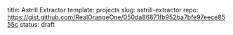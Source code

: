 title: Astrill Extractor
template: projects
slug: astrill-extractor
repo: https://gist.github.com/RealOrangeOne/050da86871fb952ba7bfe97eece8555c
status: draft
